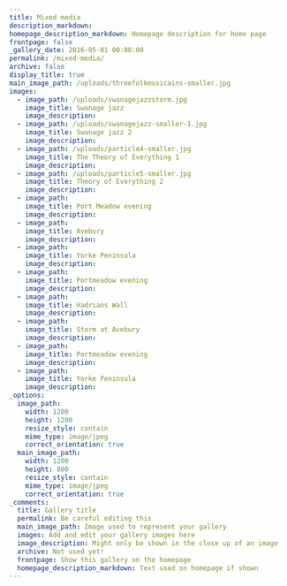 ```yaml
---
title: Mixed media
description_markdown:
homepage_description_markdown: Homepage description for home page
frontpage: false
_gallery_date: 2016-05-01 00:00:00
permalink: /mixed-media/
archive: false
display_title: true
main_image_path: /uploads/threefolkmusicains-smaller.jpg
images:
  - image_path: /uploads/swanagejazzstorm.jpg
    image_title: Swanage jazz
    image_description:
  - image_path: /uploads/swanagejazz-smaller-1.jpg
    image_title: Swanage jazz 2
    image_description:
  - image_path: /uploads/particle4-smaller.jpg
    image_title: The Theory of Everything 1
    image_description:
  - image_path: /uploads/particle5-smaller.jpg
    image_title: Theory of Everything 2
    image_description:
  - image_path:
    image_title: Port Meadow evening
    image_description:
  - image_path:
    image_title: Avebury
    image_description:
  - image_path:
    image_title: Yorke Peninsula
    image_description:
  - image_path:
    image_title: Portmeadow evening
    image_description:
  - image_path:
    image_title: Hadrians Wall
    image_description:
  - image_path:
    image_title: Storm at Avebury
    image_description:
  - image_path:
    image_title: Portmeadow evening
    image_description:
  - image_path:
    image_title: Yorke Peninsula
    image_description:
_options:
  image_path:
    width: 1200
    height: 1200
    resize_style: contain
    mime_type: image/jpeg
    correct_orientation: true
  main_image_path:
    width: 1200
    height: 800
    resize_style: contain
    mime_type: image/jpeg
    correct_orientation: true
_comments:
  title: Gallery title
  permalink: Be careful editing this
  main_image_path: Image used to represent your gallery
  images: Add and edit your gallery images here
  image_description: Might only be shown in the close up of an image
  archive: Not used yet!
  frontpage: Show this gallery on the homepage
  homepage_description_markdown: Text used on homepage if shown
---
```

